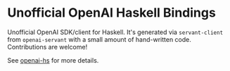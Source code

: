 # Unofficial OpenAI Haskell Bindings

Unofficial OpenAI SDK/client for Haskell. It's generated via `servant-client` from `openai-servant` with a small amount of hand-written code. Contributions are welcome!

See [openai-hs](openai-hs) for more details.
